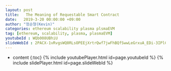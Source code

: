 ```yaml
---
layout: post
title:   The Meaning of Requestable Smart Contract
date:   2019-3-20 00:00:00 +09:00
author: "정순형(Kevin)"
categories: ethereum scalability plasma plsmaEVM
tag: [ethereum, scalability, plasma, plasmaEVM]
youtubeId : WQb008UBhiU
slideWebId : 2PACX-1vRvgsWQ0RLsOPEEjXrtrQwf7jwFhBQfSwwLeGrxuA_EDi-3IPlC7Ev3Fz-vBUh_YmUvxAZQ9HPgFeCJ
---
```

* content
{:toc}
{% include youtubePlayer.html id=page.youtubeId %}
{% include slidePlayer.html id=page.slideWebId %}
